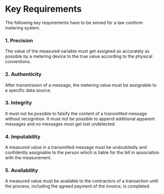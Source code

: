 # Key Requirements

The following key requirements have to be solved for a law conform metering system.

### 1. Precision

The value of the measured variable must get assigned as accurately as possible by a metering device to the true value according to the physical conventions.

### 2. Authenticity

After transmission of a message, the metering value must be assignable to a specific data source.

### 3. Integrity

It must not be possible to falsify the content of a transmitted message without recognition. It must not be possible to append additional apparent messages and no messages must get lost undetected.

### 4. Imputability

A measured value in a transmitted message must be undoubtedly and confidently assignable to the person which is liable for the bill in association with the measurement.

### 5. Availability

A measured value must be available to the contractors of a transaction until the process, including the agreed payment of the invoice, is completed.


 
